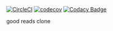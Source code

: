 [![CircleCI](https://circleci.com/gh/michael-jacques/great-reads.svg?style=svg)](https://circleci.com/gh/michael-jacques/great-reads) [![codecov](https://codecov.io/gh/michael-jacques/great-reads/branch/master/graph/badge.svg)](https://codecov.io/gh/michael-jacques/great-reads) [![Codacy Badge](https://api.codacy.com/project/badge/Grade/298ee4ad589e4cc490b85df6a2a4339c)](https://www.codacy.com/app/michael-jacques/great-reads?utm_source=github.com&amp;utm_medium=referral&amp;utm_content=michael-jacques/great-reads&amp;utm_campaign=Badge_Grade)

good reads clone
